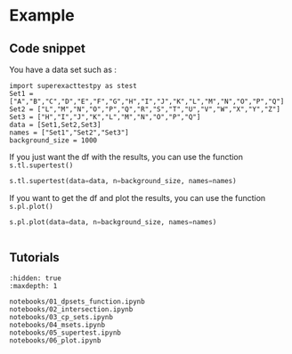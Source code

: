 # Example

## Code snippet

You have a data set such as :

```
import superexacttestpy as stest
Set1 = ["A","B","C","D","E","F","G","H","I","J","K","L","M","N","O","P","Q"]
Set2 = ["L","M","N","O","P","Q","R","S","T","U","V","W","X","Y","Z"]
Set3 = ["H","I","J","K","L","M","N","O","P","Q"]
data = [Set1,Set2,Set3]
names = ["Set1","Set2","Set3"]
background_size = 1000
```

If you just want the df with the results, you can use the function `s.tl.supertest()`

```python
s.tl.supertest(data=data, n=background_size, names=names)
```

If you want to get the df and plot the results, you can use the function `s.pl.plot()`

```python
s.pl.plot(data=data, n=background_size, names=names)
```

```{image} _static/output_example/supertest.png

```

## Tutorials

```{toctree}
:hidden: true
:maxdepth: 1

notebooks/01_dpsets_function.ipynb
notebooks/02_intersection.ipynb
notebooks/03_cp_sets.ipynb
notebooks/04_msets.ipynb
notebooks/05_supertest.ipynb
notebooks/06_plot.ipynb
```
